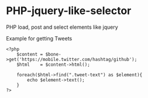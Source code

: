 PHP-jquery-like-selector
========================

PHP load, post and select elements like jquery

Example for getting Tweets

	<?php
		$content = $bone->get('https://mobile.twitter.com/hashtag/github');
		$html    = $content->html();
		
		foreach($html->find(".tweet-text") as $element){
			echo $element->text();
		}
	?>
